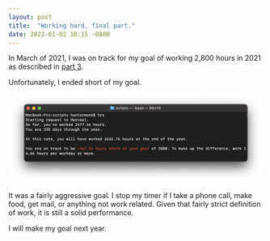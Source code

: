 ```yaml
---
layout: post
title:  "Working hard, final part."
date: 2022-01-02 10:15 -0800
---
```


In March of 2021, I was on track for my goal of working 2,800 hours in 2021 as described in [part 3](https://huntermonk.com/2021/03/19/working-hard-pt-3.html).

Unfortunately, I ended short of my goal.

![Final hour count for 2021](/img/work-hard/final.png)

It was a fairly aggressive goal. I stop my timer if I take a phone call, make food, get mail, or anything not work related. Given that fairly strict definition of work, it is still a solid performance.

I will make my goal next year.
